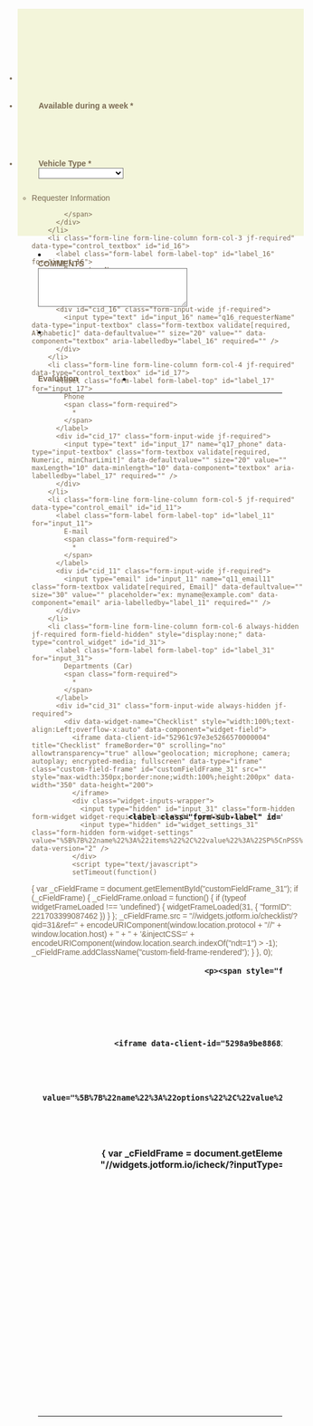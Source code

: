 <script src="https://cdn03.jotfor.ms/static/prototype.forms.js?3.3.34483" type="text/javascript"></script>
<script src="https://cdn01.jotfor.ms/static/jotform.forms.js?3.3.34483" type="text/javascript"></script>
<script defer src="https://cdnjs.cloudflare.com/ajax/libs/punycode/1.4.1/punycode.js"></script>
<script src="https://js.jotform.com/vendor/postMessage.js?3.3.34483" type="text/javascript"></script>
<script src="https://js.jotform.com/WidgetsServer.js?v=1657180541369" type="text/javascript"></script>
<script type="text/javascript">	JotForm.newDefaultTheme = false;
	JotForm.extendsNewTheme = false;
	JotForm.newPaymentUIForNewCreatedForms = false;

   JotForm.setConditions([{"action":[{"id":"action_1657095897967","visibility":"Show","isError":false,"field":"31"}],"id":"1657095912191","index":"0","link":"Any","priority":"0","terms":[{"id":"term_1657095897967","field":"29","operator":"equals","value":"Sedan Car","isError":false}],"type":"field"},{"action":[{"id":"action_1657093375104","visibility":"Show","isError":false,"field":"74"}],"id":"1657093393735","index":"1","link":"Any","priority":"1","terms":[{"id":"term_1657093375104","field":"29","operator":"equals","value":"Vans Car","isError":false}],"type":"field"},{"action":[{"id":"action_1657093504883","visibility":"Show","isError":false,"field":"73"}],"id":"1657093521616","index":"2","link":"Any","priority":"2","terms":[{"id":"term_1657093504883","field":"74","operator":"equals","value":"Other","isError":false}],"type":"field"},{"action":[{"id":"action_1657093478677","visibility":"Show","isError":false,"field":"71"}],"id":"1657093500725","index":"3","link":"Any","priority":"3","terms":[{"id":"term_1657093478677","field":"74","operator":"equals","value":"Health","isError":false}],"type":"field"},{"action":[{"id":"action_1657093459315","visibility":"Show","isError":false,"field":"72"}],"id":"1657093475944","index":"4","link":"Any","priority":"4","terms":[{"id":"term_1657093459315","field":"74","operator":"equals","value":"PSS","isError":false}],"type":"field"},{"action":[{"id":"action_1657093405633","visibility":"Show","isError":false,"field":"70"}],"id":"1657093452635","index":"5","link":"Any","priority":"5","terms":[{"id":"term_1657093405633","field":"74","operator":"equals","value":"SP","isError":false}],"type":"field"},{"action":[{"id":"action_1656398855655","visibility":"Show","isError":false,"field":"54"}],"id":"1656398900672","index":"6","link":"Any","priority":"6","terms":[{"id":"term_1656398855655","field":"31","operator":"equals","value":"SP","isError":false}],"type":"field"},{"action":[{"id":"action_0_1656196125081","visibility":"Show","isError":false,"field":"58"}],"id":"1656176901647","index":"7","link":"Any","priority":"7","terms":[{"id":"term_0_1656196125081","field":"31","operator":"equals","value":"Other","isError":false}],"type":"field"},{"action":[{"id":"action_1_1656398838155","visibility":"Show","isError":false,"field":"57"}],"id":"1656176885360","index":"8","link":"Any","priority":"8","terms":[{"id":"term_0_1656398838155","field":"31","operator":"equals","value":"PSS ","isError":false}],"type":"field"},{"action":[{"id":"action_0_1656196140223","visibility":"Show","isError":false,"field":"56"}],"id":"1656176863666","index":"9","link":"Any","priority":"9","terms":[{"id":"term_0_1656196140223","field":"31","operator":"equals","value":"Health","isError":false}],"type":"field"}]);
	JotForm.init(function(){
	/*INIT-START*/
if (window.JotForm && JotForm.accessible) $('input_16').setAttribute('tabindex',0);
if (window.JotForm && JotForm.accessible) $('input_17').setAttribute('tabindex',0);
      setTimeout(function() {
          $('input_11').hint('ex: myname@example.com');
       }, 20);
if (window.JotForm && JotForm.accessible) $('input_8').setAttribute('tabindex',0);
      JotForm.alterTexts({"couponApply":"Apply","couponBlank":"Please enter a coupon.","couponChange":"","couponEnter":"Enter coupon","couponExpired":"Coupon is expired. Please try another one.","couponInvalid":"Coupon is invalid.","couponValid":"Coupon is valid.","shippingShipping":"Shipping","taxTax":"Tax","totalSubtotal":"Subtotal","totalTotal":""}, true);
	/*INIT-END*/
	});

   JotForm.prepareCalculationsOnTheFly([null,null,null,null,null,null,null,null,{"name":"comments","qid":"8","text":"COMMENTS ","type":"control_textarea"},{"name":"clickTo9","qid":"9","text":"Requester Information","type":"control_collapse"},null,{"name":"email11","qid":"11","text":"E-mail","type":"control_email"},null,null,null,{"name":"sendRequest","qid":"15","text":"Send Request","type":"control_button"},{"description":"","name":"requesterName","qid":"16","subLabel":"","text":"Requester Name","type":"control_textbox"},{"description":"","name":"phone","qid":"17","subLabel":"","text":"Phone","type":"control_textbox"},{"description":"","name":"evaluation","qid":"18","text":"Evaluation","type":"control_scale"},{"name":"typeA","qid":"19","text":"","type":"control_widget"},null,null,null,null,null,null,null,null,null,{"description":"","name":"vehicleType","qid":"29","subLabel":"","text":"Vehicle Type","type":"control_dropdown"},null,{"name":"typeA31","qid":"31","text":"Departments (Car)","type":"control_widget"},null,null,null,{"name":"input35","qid":"35","text":"Send To Cancel Request","type":"control_text"},{"name":"typeA36","qid":"36","text":"","type":"control_widget"},null,null,null,null,null,null,null,null,null,{"name":"typeA46","qid":"46","text":"User Agent String","type":"control_widget"},null,null,null,null,null,null,null,{"name":"typeA54","qid":"54","text":"SP Appointment","type":"control_widget"},null,{"name":"healthAppointment","qid":"56","text":"Health Appointment","type":"control_widget"},{"name":"pssAppointment57","qid":"57","text":"PSS Appointment","type":"control_widget"},{"name":"otherAppointment","qid":"58","text":"Other Appointment ","type":"control_widget"},null,null,{"name":"uniqueId","qid":"61","text":"Unique ID","type":"control_autoincrement"},null,null,null,null,null,null,null,{"name":"availableDuring69","qid":"69","text":"Available during a week","type":"control_widget"},{"name":"spAppointment","qid":"70","text":"SP Appointment (Van)","type":"control_widget"},{"name":"healthAppointment71","qid":"71","text":"Health Appointment (Van)","type":"control_widget"},{"name":"pssAppointment","qid":"72","text":"PSS Appointment (Van)","type":"control_widget"},{"name":"otherAppointment73","qid":"73","text":"Other Appointment (Van)","type":"control_widget"},{"name":"departmentsvan","qid":"74","text":"Departments (Van)","type":"control_widget"},null,null,null,null,null,null,null,null,null,null,null,null,null,null,null,null,null,null,null,null,null,null,null,null,null,null,null,null,null,null,null,null,null,null,null,null,null,null,null,null,null,null,null,null,null,null,null,null,null,null,null,null,null,null,null,null,null,null,null,null,{"name":"typeA135","qid":"135","text":"","type":"control_widget"}]);
   setTimeout(function() {
JotForm.paymentExtrasOnTheFly([null,null,null,null,null,null,null,null,{"name":"comments","qid":"8","text":"COMMENTS ","type":"control_textarea"},{"name":"clickTo9","qid":"9","text":"Requester Information","type":"control_collapse"},null,{"name":"email11","qid":"11","text":"E-mail","type":"control_email"},null,null,null,{"name":"sendRequest","qid":"15","text":"Send Request","type":"control_button"},{"description":"","name":"requesterName","qid":"16","subLabel":"","text":"Requester Name","type":"control_textbox"},{"description":"","name":"phone","qid":"17","subLabel":"","text":"Phone","type":"control_textbox"},{"description":"","name":"evaluation","qid":"18","text":"Evaluation","type":"control_scale"},{"name":"typeA","qid":"19","text":"","type":"control_widget"},null,null,null,null,null,null,null,null,null,{"description":"","name":"vehicleType","qid":"29","subLabel":"","text":"Vehicle Type","type":"control_dropdown"},null,{"name":"typeA31","qid":"31","text":"Departments (Car)","type":"control_widget"},null,null,null,{"name":"input35","qid":"35","text":"Send To Cancel Request","type":"control_text"},{"name":"typeA36","qid":"36","text":"","type":"control_widget"},null,null,null,null,null,null,null,null,null,{"name":"typeA46","qid":"46","text":"User Agent String","type":"control_widget"},null,null,null,null,null,null,null,{"name":"typeA54","qid":"54","text":"SP Appointment","type":"control_widget"},null,{"name":"healthAppointment","qid":"56","text":"Health Appointment","type":"control_widget"},{"name":"pssAppointment57","qid":"57","text":"PSS Appointment","type":"control_widget"},{"name":"otherAppointment","qid":"58","text":"Other Appointment ","type":"control_widget"},null,null,{"name":"uniqueId","qid":"61","text":"Unique ID","type":"control_autoincrement"},null,null,null,null,null,null,null,{"name":"availableDuring69","qid":"69","text":"Available during a week","type":"control_widget"},{"name":"spAppointment","qid":"70","text":"SP Appointment (Van)","type":"control_widget"},{"name":"healthAppointment71","qid":"71","text":"Health Appointment (Van)","type":"control_widget"},{"name":"pssAppointment","qid":"72","text":"PSS Appointment (Van)","type":"control_widget"},{"name":"otherAppointment73","qid":"73","text":"Other Appointment (Van)","type":"control_widget"},{"name":"departmentsvan","qid":"74","text":"Departments (Van)","type":"control_widget"},null,null,null,null,null,null,null,null,null,null,null,null,null,null,null,null,null,null,null,null,null,null,null,null,null,null,null,null,null,null,null,null,null,null,null,null,null,null,null,null,null,null,null,null,null,null,null,null,null,null,null,null,null,null,null,null,null,null,null,null,{"name":"typeA135","qid":"135","text":"","type":"control_widget"}]);}, 20); 
</script>
<link href="https://cdn01.jotfor.ms/static/formCss.css?3.3.34483" rel="stylesheet" type="text/css" />
<style type="text/css">@media print{.form-section{display:inline!important}.form-pagebreak{display:none!important}.form-section-closed{height:auto!important}.page-section{position:initial!important}}</style>
<link type="text/css" rel="stylesheet" href="https://cdn02.jotfor.ms/css/styles/nova.css?3.3.34483" />
<link type="text/css" rel="stylesheet" href="https://cdn03.jotfor.ms/themes/CSS/566a91c2977cdfcd478b4567.css?themeRevisionID=5f6c4c83346ec05354558fe8"/>
<link type="text/css" rel="stylesheet" href="https://cdn01.jotfor.ms/css/styles/payment/payment_feature.css?3.3.34483" />
<style type="text/css">
    .form-label-left{
        width:150px;
    }
    .form-line{
        padding-top:12px;
        padding-bottom:12px;
    }
    .form-label-right{
        width:150px;
    }
    .form-all{
        width:920px;
        color:#7A6A53 !important;
        font-family:"Lucida Grande", "Lucida Sans Unicode", "Lucida Sans", Verdana, sans-serif;
        font-size:14px;
    }
    .form-radio-item label, .form-checkbox-item label, .form-grading-label, .form-header{
        color: false;
    }

</style>

<style type="text/css" id="form-designer-style">
    /* Injected CSS Code */
.form-all:after {
  content: "";
  display: table;
  clear: both;
}
.form-all {
  font-family: "Lucida Grande", sans-serif;
}
.form-all {
  width: 690px;
}
.form-label-left,
.form-label-right {
  width: 150px;
}
.form-label {
  white-space: normal;
}
.form-label.form-label-auto {
  display: inline-block;
  float: left;
  text-align: left;
  word-break: break-word;
  width: 150px;
}
.form-label-left {
  display: inline-block;
  white-space: normal;
  float: left;
  text-align: left;
}
.form-label-right {
  display: inline-block;
  white-space: normal;
  float: left;
  text-align: right;
}
.form-label-top {
  white-space: normal;
  display: block;
  float: none;
  text-align: left;
}
.form-radio-item label:before {
  top: 0;
}
.form-all {
  font-size: 14px;
}
.form-label {
  font-weight: bold;
}
.form-checkbox-item label,
.form-radio-item label {
  font-weight: normal;
}
.supernova {
  background-color: #f3f5da;
  background-color: #948c75;
}
.supernova body {
  background-color: transparent;
}
/*
@width30: (unit(@formWidth, px) + 60px);
@width60: (unit(@formWidth, px)+ 120px);
@width90: (unit(@formWidth, px)+ 180px);
*/
/* | */
@media screen and (min-width: 480px) {
  .supernova .form-all {
    border: 1px solid #79725d;
    box-shadow: 0 3px 9px rgba(0, 0, 0, 0.1);
  }
}
/* | */
/* | */
@media screen and (max-width: 480px) {
  .jotform-form .form-all {
    margin: 0;
    width: 100%;
  }
}
/* | */
/* | */
@media screen and (min-width: 480px) and (max-width: 767px) {
  .jotform-form .form-all {
    margin: 0;
    width: 100%;
  }
}
/* | */
/* | */
@media screen and (min-width: 480px) and (max-width: 689px) {
  .jotform-form .form-all {
    margin: 0;
    width: 100%;
  }
}
/* | */
/* | */
@media screen and (min-width: 768px) {
  .jotform-form {
    padding: 60px 0;
  }
}
/* | */
/* | */
@media screen and (max-width: 689px) {
  .jotform-form .form-all {
    margin: 0;
    width: 100%;
  }
}
/* | */
.supernova .form-all,
.form-all {
  background-color: #f3f5da;
  border: 1px solid transparent;
}
.form-header-group {
  border-color: #e6eab2;
}
.form-matrix-table tr {
  border-color: #e6eab2;
}
.form-matrix-table tr:nth-child(2n) {
  background-color: #ecf0c6;
}
.form-all {
  color: #7a6a53;
}
.form-header-group .form-header {
  color: #7a6a53;
}
.form-header-group .form-subHeader {
  color: #988468;
}
.form-sub-label {
  color: #988468;
}
.form-label-top,
.form-label-left,
.form-label-right,
.form-html {
  color: #7a6a53;
}
.form-checkbox-item label,
.form-radio-item label {
  color: #988468;
}
.form-line.form-line-active {
  -webkit-transition-property: all;
  -moz-transition-property: all;
  -ms-transition-property: all;
  -o-transition-property: all;
  transition-property: all;
  -webkit-transition-duration: 0.3s;
  -moz-transition-duration: 0.3s;
  -ms-transition-duration: 0.3s;
  -o-transition-duration: 0.3s;
  transition-duration: 0.3s;
  -webkit-transition-timing-function: ease;
  -moz-transition-timing-function: ease;
  -ms-transition-timing-function: ease;
  -o-transition-timing-function: ease;
  transition-timing-function: ease;
  background-color: #ffffe0;
}
/* omer */
.form-radio-item,
.form-checkbox-item {
  padding-bottom: 0px !important;
}
.form-radio-item:last-child,
.form-checkbox-item:last-child {
  padding-bottom: 0;
}
/* omer */
.form-single-column .form-checkbox-item,
.form-single-column .form-radio-item {
  width: 100%;
}
.form-checkbox-item .editor-container div,
.form-radio-item .editor-container div {
  position: relative;
}
.form-checkbox-item .editor-container div:before,
.form-radio-item .editor-container div:before {
  display: inline-block;
  vertical-align: middle;
  box-sizing: border-box;
  left: 0;
  width: 18px;
  height: 18px;
}
.form-checkbox-item,
.form-radio-item {
  padding-left: 2px;
}
.form-checkbox-item input,
.form-radio-item input {
  margin-top: 2px;
}
.supernova {
  height: 100%;
  background-repeat: no-repeat;
  background-attachment: scroll;
  background-position: center top;
  background-repeat: repeat;
  background-size: cover;
}
.supernova {
  background-image: none;
  background-image: url("https://www.jotform.com/uploads/carmedairrequest2022/form_files/Reliable-Haridwar-car-service.62b066efeec3e2.51679042.jpg");
}
#stage {
  background-image: none;
  background-image: url("https://www.jotform.com/uploads/carmedairrequest2022/form_files/Reliable-Haridwar-car-service.62b066efeec3e2.51679042.jpg");
}
/* | */
.form-all {
  background-repeat: no-repeat;
  background-attachment: scroll;
  background-position: center top;
  background-repeat: repeat;
  background-size: cover;
}
.form-header-group {
  background-repeat: no-repeat;
  background-attachment: scroll;
  background-position: center top;
}
.form-line {
  margin-top: 12px;
  margin-bottom: 12px;
}
.form-line {
  padding: 12px 36px;
}
.form-all .qq-upload-button,
.form-all .form-submit-button,
.form-all .form-submit-reset,
.form-all .form-submit-print {
  font-size: 1em;
  padding: 9px 15px;
  font-family: "Lucida Grande", sans-serif;
  font-size: 14px;
  font-weight: normal;
}
.form-all .form-pagebreak-back,
.form-all .form-pagebreak-next {
  font-size: 1em;
  padding: 9px 15px;
  font-family: "Lucida Grande", sans-serif;
  font-size: 14px;
  font-weight: normal;
}
/*
& when ( @buttonFontType = google ) {
	@import (css) "@{buttonFontLink}";
}
*/
h2.form-header {
  line-height: 1.618em;
  font-size: 1.714em;
}
h2 ~ .form-subHeader {
  line-height: 1.5em;
  font-size: 1.071em;
}
.form-header-group {
  text-align: left;
}
/*.form-dropdown,
.form-radio-item,
.form-checkbox-item,
.form-radio-other-input,
.form-checkbox-other-input,*/
.form-captcha input,
.form-spinner input,
.form-error-message {
  padding: 4px 3px 2px 3px;
}
.form-header-group {
  font-family: "Lucida Grande", sans-serif;
}
.form-section {
  padding: 0px 0px 0px 0px;
}
.form-header-group {
  margin: 12px 36px 12px 36px;
}
.form-header-group {
  padding: 24px 0px 24px 0px;
}
.form-textbox,
.form-textarea {
  padding: 4px 3px 2px 3px;
}
.form-textbox,
.form-textarea,
.form-radio-other-input,
.form-checkbox-other-input,
.form-captcha input,
.form-spinner input {
  background-color: #ffffff;
}
.form-matrix-row-headers,
.form-matrix-column-headers,
.form-matrix-values {
  padding: 4px;
}
[data-type="control_dropdown"] .form-input,
[data-type="control_dropdown"] .form-input-wide {
  width: 150px;
}
.form-label {
  font-family: "Lucida Grande", sans-serif;
}
li[data-type="control_image"] div {
  text-align: left;
}
li[data-type="control_image"] img {
  border: none;
  border-width: 0px !important;
  border-style: solid !important;
  border-color: false !important;
}
.form-line-column {
  width: auto;
}
.form-line-error {
  overflow: hidden;
  -webkit-transition-property: none;
  -moz-transition-property: none;
  -ms-transition-property: none;
  -o-transition-property: none;
  transition-property: none;
  -webkit-transition-duration: 0.3s;
  -moz-transition-duration: 0.3s;
  -ms-transition-duration: 0.3s;
  -o-transition-duration: 0.3s;
  transition-duration: 0.3s;
  -webkit-transition-timing-function: ease;
  -moz-transition-timing-function: ease;
  -ms-transition-timing-function: ease;
  -o-transition-timing-function: ease;
  transition-timing-function: ease;
  background-color: #fff4f4;
}
.form-line-error .form-error-message {
  background-color: #ff3200;
  clear: both;
  float: none;
}
.form-line-error .form-error-message .form-error-arrow {
  border-bottom-color: #ff3200;
}
.form-line-error input:not(#coupon-input),
.form-line-error textarea,
.form-line-error .form-validation-error {
  border: 1px solid #ff3200;
  box-shadow: 0 0 3px #ff3200;
}
.ie-8 .form-all {
  margin-top: auto;
  margin-top: initial;
}
.ie-8 .form-all:before {
  display: none;
}
[data-type="control_clear"] {
  display: none;
}
/* | */
@media screen and (max-width: 480px), screen and (max-device-width: 767px) and (orientation: portrait), screen and (max-device-width: 415px) and (orientation: landscape) {
  .testOne {
    letter-spacing: 0;
  }
  .form-all {
    border: 0;
    max-width: initial;
  }
  .form-sub-label-container {
    width: 100%;
    margin: 0;
    margin-right: 0;
    float: left;
    box-sizing: border-box;
  }
  span.form-sub-label-container + span.form-sub-label-container {
    margin-right: 0;
  }
  .form-sub-label {
    white-space: normal;
  }
  .form-address-table td,
  .form-address-table th {
    padding: 0 1px 10px;
  }
  .form-submit-button,
  .form-submit-print,
  .form-submit-reset {
    width: 100%;
    margin-left: 0!important;
  }
  div[id*=at_] {
    font-size: 14px;
    font-weight: 700;
    height: 8px;
    margin-top: 6px;
  }
  .showAutoCalendar {
    width: 20px;
  }
  img.form-image {
    max-width: 100%;
    height: auto;
  }
  .form-matrix-row-headers {
    width: 100%;
    word-break: break-all;
    min-width: 80px;
  }
  .form-collapse-table,
  .form-header-group {
    margin: 0;
  }
  .form-collapse-table {
    height: 100%;
    display: inline-block;
    width: 100%;
  }
  .form-collapse-hidden {
    display: none !important;
  }
  .form-input {
    width: 100%;
  }
  .form-label {
    width: 100% !important;
  }
  .form-label-left,
  .form-label-right {
    display: block;
    float: none;
    text-align: left;
    width: auto!important;
  }
  .form-line,
  .form-line.form-line-column {
    padding: 2% 5%;
    box-sizing: border-box;
  }
  input[type=text],
  input[type=email],
  input[type=tel],
  textarea {
    width: 100%;
    box-sizing: border-box;
    max-width: initial !important;
  }
  .form-radio-other-input,
  .form-checkbox-other-input {
    max-width: 55% !important;
  }
  .form-dropdown,
  .form-textarea,
  .form-textbox {
    width: 100%!important;
    box-sizing: border-box;
  }
  .form-input,
  .form-input-wide,
  .form-textarea,
  .form-textbox,
  .form-dropdown {
    max-width: initial!important;
  }
  .form-checkbox-item:not(#foo),
  .form-radio-item:not(#foo) {
    width: 100%;
  }
  .form-address-city,
  .form-address-line,
  .form-address-postal,
  .form-address-state,
  .form-address-table,
  .form-address-table .form-sub-label-container,
  .form-address-table select,
  .form-input {
    width: 100%;
  }
  div.form-header-group {
    padding: 24px 0px !important;
    margin: 0 12px 2% !important;
    margin-left: 5%!important;
    margin-right: 5%!important;
    box-sizing: border-box;
  }
  div.form-header-group.hasImage img {
    max-width: 100%;
  }
  [data-type="control_button"] {
    margin-bottom: 0 !important;
  }
  [data-type=control_fullname] .form-sub-label-container {
    width: 48%;
  }
  [data-type=control_fullname] .form-sub-label-container:first-child {
    margin-right: 4%;
  }
  [data-type=control_phone] .form-sub-label-container {
    width: 65%;
    margin-right: 0;
    margin-left: 0;
    float: left;
  }
  [data-type=control_phone] .form-sub-label-container:first-child {
    width: 31%;
    margin-right: 4%;
  }
  [data-type=control_datetime] .allowTime-container {
    width: 100%;
  }
  [data-type=control_datetime] .allowTime-container .form-sub-label-container {
    width: 24%!important;
    margin-left: 6%;
    margin-right: 0;
  }
  [data-type=control_datetime] .allowTime-container .form-sub-label-container:first-child {
    margin-left: 0;
  }
  [data-type=control_datetime] span + span + span > span:first-child {
    display: block;
    width: 100% !important;
  }
  [data-type=control_birthdate] .form-sub-label-container,
  [data-type=control_time] .form-sub-label-container {
    width: 27.3%!important;
    margin-right: 6% !important;
  }
  [data-type=control_time] .form-sub-label-container:last-child {
    width: 33.3%!important;
    margin-right: 0 !important;
  }
  .form-pagebreak-back-container,
  .form-pagebreak-next-container {
    min-height: 1px;
    width: 50% !important;
  }
  .form-pagebreak-back,
  .form-pagebreak-next,
  .form-product-item.hover-product-item {
    width: 100%;
  }
  .form-pagebreak-back-container {
    padding: 0;
    text-align: right;
  }
  .form-pagebreak-next-container {
    padding: 0;
    text-align: left;
  }
  .form-pagebreak {
    margin: 0 auto;
  }
  .form-buttons-wrapper {
    margin: 0!important;
    margin-left: 0!important;
  }
  .form-buttons-wrapper button {
    width: 100%;
  }
  .form-buttons-wrapper .form-submit-print {
    margin: 0 !important;
  }
  table {
    width: 100%!important;
    max-width: initial!important;
  }
  table td + td {
    padding-left: 3%;
  }
  .form-checkbox-item,
  .form-radio-item {
    white-space: normal!important;
  }
  .form-checkbox-item input,
  .form-radio-item input {
    width: auto;
  }
  .form-collapse-table {
    margin: 0 5%;
    display: block;
    zoom: 1;
    width: auto;
  }
  .form-collapse-table:before,
  .form-collapse-table:after {
    display: table;
    content: '';
    line-height: 0;
  }
  .form-collapse-table:after {
    clear: both;
  }
  .fb-like-box {
    width: 98% !important;
  }
  .form-error-message {
    clear: both;
    bottom: -10px;
  }
  .date-separate,
  .phone-separate {
    display: none;
  }
  .custom-field-frame,
  .direct-embed-widgets,
  .signature-pad-wrapper {
    width: 100% !important;
  }
}
/* | */

/*PREFERENCES STYLE*/
    .form-all {
      font-family: Lucida Grande, sans-serif;
    }
    .form-all .qq-upload-button,
    .form-all .form-submit-button,
    .form-all .form-submit-reset,
    .form-all .form-submit-print {
      font-family: Lucida Grande, sans-serif;
    }
    .form-all .form-pagebreak-back-container,
    .form-all .form-pagebreak-next-container {
      font-family: Lucida Grande, sans-serif;
    }
    .form-header-group {
      font-family: Lucida Grande, sans-serif;
    }
    .form-label {
      font-family: Lucida Grande, sans-serif;
    }
  
    .form-label.form-label-auto {
      
    display: inline-block;
    float: left;
    text-align: left;
  
    }
  
    .form-line {
      margin-top: 12px 36px 12px 36px px;
      margin-bottom: 12px 36px 12px 36px px;
    }
  
    .form-all {
      max-width: 920px;
      width: 100%;
    }
  
    .form-label.form-label-left,
    .form-label.form-label-right,
    .form-label.form-label-left.form-label-auto,
    .form-label.form-label-right.form-label-auto {
      width: 150px;
    }
  
    .form-all {
      font-size: 14px
    }
    .form-all .qq-upload-button,
    .form-all .qq-upload-button,
    .form-all .form-submit-button,
    .form-all .form-submit-reset,
    .form-all .form-submit-print {
      font-size: 14px
    }
    .form-all .form-pagebreak-back-container,
    .form-all .form-pagebreak-next-container {
      font-size: 14px
    }
  
    .supernova .form-all, .form-all {
      background-color: #f3f5da;
    }
  
    .form-all {
      color: #7A6A53;
    }
    .form-header-group .form-header {
      color: #7A6A53;
    }
    .form-header-group .form-subHeader {
      color: #7A6A53;
    }
    .form-label-top,
    .form-label-left,
    .form-label-right,
    .form-html,
    .form-checkbox-item label,
    .form-radio-item label {
      color: #7A6A53;
    }
    .form-sub-label {
      color: #94846d;
    }
  
    .supernova {
      background-color: #948C75;
    }
    .supernova body {
      background: transparent;
    }
  
    .form-textbox,
    .form-textarea,
    .form-dropdown,
    .form-radio-other-input,
    .form-checkbox-other-input,
    .form-captcha input,
    .form-spinner input {
      background-color: #fff;
    }
  
      .supernova {
        height: 100%;
        background-repeat: repeat;
        background-attachment: scroll;
        background-position: center top;
      }
      .supernova {
        background-image: url("https://www.jotform.com/uploads/carmedairrequest2022/form_files/Reliable-Haridwar-car-service.62b066efeec3e2.51679042.jpg");
      }
      #stage {
        background-image: url("https://www.jotform.com/uploads/carmedairrequest2022/form_files/Reliable-Haridwar-car-service.62b066efeec3e2.51679042.jpg");
      }
    
    .form-all {
      background-image: none;
    }
  
  .ie-8 .form-all:before { display: none; }
  .ie-8 {
    margin-top: auto;
    margin-top: initial;
  }
  
  /*PREFERENCES STYLE*//*__INSPECT_SEPERATOR__*/

    /* Injected CSS Code */
</style>

<link type="text/css" rel="stylesheet" href="https://cdn02.jotfor.ms/css/styles/buttons/form-submit-button-simple_red.css?3.3.34483"/>
<form class="jotform-form" action="https://submit.jotform.com/submit/221703399087462/" method="post" name="form_221703399087462" id="221703399087462" accept-charset="utf-8" autocomplete="on">
  <input type="hidden" name="formID" value="221703399087462" />
  <input type="hidden" id="JWTContainer" value="" />
  <input type="hidden" id="cardinalOrderNumber" value="" />
  <div role="main" class="form-all">
    <ul class="form-section page-section">
      <li class="form-line" data-type="control_widget" id="id_19">
        <div id="cid_19" class="form-input">
          <div data-widget-name="Fit Text" style="width:100%;text-align:Center;overflow-x:auto" data-component="widget-field">
            <iframe data-client-id="5293065005a7114f7000002a" title="Fit Text" frameBorder="0" scrolling="no" allowtransparency="true" allow="geolocation; microphone; camera; autoplay; encrypted-media; fullscreen" data-type="iframe" class="custom-field-frame" id="customFieldFrame_19" src="" style="max-width:600px;border:none;width:100%;height:100px" data-width="600" data-height="100">
            </iframe>
            <div class="widget-inputs-wrapper">
              <input type="hidden" id="input_19" class="form-hidden form-widget  widget-static" name="q19_typeA" value="" />
              <input type="hidden" id="widget_settings_19" class="form-hidden form-widget-settings" value="%5B%7B%22name%22%3A%22textmsg%22%2C%22value%22%3A%22Car%20Request%22%7D%2C%7B%22name%22%3A%22compressor%22%2C%22value%22%3A%22Normal%22%7D%2C%7B%22name%22%3A%22backgroundColor%22%2C%22value%22%3A%22%23d33925%22%7D%2C%7B%22name%22%3A%22textColor%22%2C%22value%22%3A%22%23ffffff%22%7D%2C%7B%22name%22%3A%22shadowColor%22%2C%22value%22%3A%22%23353333%22%7D%2C%7B%22name%22%3A%22font%22%2C%22value%22%3A%22http%3A%2F%2Ffonts.googleapis.com%2Fcss%3Ffamily%3DRoboto%2BSlab%22%7D%5D" data-version="2" />
            </div>
            <script type="text/javascript">
            setTimeout(function()
{
  var _cFieldFrame = document.getElementById("customFieldFrame_19");
  if (_cFieldFrame)
  {
    _cFieldFrame.onload = function()
    {
      if (typeof widgetFrameLoaded !== 'undefined')
      {
        widgetFrameLoaded(19, {
          "formID": 221703399087462
        })
      }
    };
    _cFieldFrame.src = "//widgets.jotform.io/fitText/?qid=19&ref=" + encodeURIComponent(window.location.protocol + "//" + window.location.host) + '' + '' + '&injectCSS=' + encodeURIComponent(window.location.search.indexOf("ndt=1") > -1);
    _cFieldFrame.addClassName("custom-field-frame-rendered");
  }
}, 0);
            </script>
          </div>
        </div>
      </li>
      <li class="form-line form-line-column form-col-1 always-hidden jf-required" data-type="control_widget" id="id_69">
        <label class="form-label form-label-top" id="label_69" for="input_69">
          Available during a week
          <span class="form-required">
            *
          </span>
        </label>
        <div id="cid_69" class="form-input-wide always-hidden jf-required">
          <div data-widget-name="" style="width:100%;text-align:Left;overflow-x:auto" data-component="widget-field">
            <iframe data-client-id="53bbb6f656bbf16119000011" title="" frameBorder="0" scrolling="no" allowtransparency="true" allow="geolocation; microphone; camera; autoplay; encrypted-media; fullscreen" data-type="iframe" class="custom-field-frame" id="customFieldFrame_69" src="" style="max-width:300px;border:none;width:100%;height:50px" data-width="300" data-height="50">
            </iframe>
            <div class="widget-inputs-wrapper">
              <input type="hidden" id="input_69" class="form-hidden form-widget widget-required " name="q69_availableDuring69" value="" />
              <input type="hidden" id="widget_settings_69" class="form-hidden form-widget-settings" value="%5B%7B%22name%22%3A%22quantity%22%2C%22value%22%3A%2270%22%7D%2C%7B%22name%22%3A%22inputType%22%2C%22value%22%3A%22Dropdown%22%7D%2C%7B%22name%22%3A%22range%22%2C%22value%22%3A%221-70%22%7D%2C%7B%22name%22%3A%22includeLabel%22%2C%22value%22%3A%22No%22%7D%2C%7B%22name%22%3A%22counterLabel%22%2C%22value%22%3A%22Available%22%7D%2C%7B%22name%22%3A%22hideQuantityLeft%22%2C%22value%22%3A%22No%22%7D%2C%7B%22name%22%3A%22errorMessage%22%2C%22value%22%3A%22You%20can%20only%20select%20%7Bcount%7D%20item(s)%20or%20less.%22%7D%2C%7B%22name%22%3A%22apiKey%22%2C%22value%22%3A%22encrypted%3AhEzSxMRO%2BW593cLz2pYF4kbdHn6jk4qaLue5u5ZS508B9Afjldx8HWGKHFnmjGsj7R0zrbBAWzukrn7sjE7cMdq3DsBj%2B%2BK5LvUE71GwgC0Xq1%2FI88nLOCFYk0LAplRZ%22%7D%5D" data-version="2" />
            </div>
            <script type="text/javascript">
            setTimeout(function()
{
  var _cFieldFrame = document.getElementById("customFieldFrame_69");
  if (_cFieldFrame)
  {
    _cFieldFrame.onload = function()
    {
      if (typeof widgetFrameLoaded !== 'undefined')
      {
        widgetFrameLoaded(69, {
          "formID": 221703399087462
        })
      }
    };
    _cFieldFrame.src = "//app-widgets.jotform.io/inventory/?qid=69&ref=" + encodeURIComponent(window.location.protocol + "//" + window.location.host) + '' + '' + '&injectCSS=' + encodeURIComponent(window.location.search.indexOf("ndt=1") > -1);
    _cFieldFrame.addClassName("custom-field-frame-rendered");
  }
}, 0);
            </script>
          </div>
        </div>
      </li>
      <li class="form-line form-line-column form-col-2 jf-required" data-type="control_dropdown" id="id_29">
        <label class="form-label form-label-top" id="label_29" for="input_29">
          Vehicle Type
          <span class="form-required">
            *
          </span>
        </label>
        <div id="cid_29" class="form-input-wide jf-required">
          <select class="form-dropdown validate[required]" id="input_29" name="q29_vehicleType" style="width:150px" data-component="dropdown" required="">
            <option value="">  </option>
            <option value="Vans Car"> Vans Car </option>
            <option value="Sedan Car"> Sedan Car </option>
          </select>
        </div>
      </li>
      <ul class="form-section-closed" style="height: 60px;clear:both;" id="section_9">
        <li id="cid_9" class="form-input-wide" data-type="control_collapse">
          <div class="form-collapse-table" id="collapse_9" data-component="collapse">
            <span class="form-collapse-mid" id="collapse-text_9">
              Requester Information
            </span>
            <span class="form-collapse-right form-collapse-right-hide">
               
            </span>
          </div>
        </li>
        <li class="form-line form-line-column form-col-3 jf-required" data-type="control_textbox" id="id_16">
          <label class="form-label form-label-top" id="label_16" for="input_16">
            Requester Name
            <span class="form-required">
              *
            </span>
          </label>
          <div id="cid_16" class="form-input-wide jf-required">
            <input type="text" id="input_16" name="q16_requesterName" data-type="input-textbox" class="form-textbox validate[required, Alphabetic]" data-defaultvalue="" size="20" value="" data-component="textbox" aria-labelledby="label_16" required="" />
          </div>
        </li>
        <li class="form-line form-line-column form-col-4 jf-required" data-type="control_textbox" id="id_17">
          <label class="form-label form-label-top" id="label_17" for="input_17">
            Phone
            <span class="form-required">
              *
            </span>
          </label>
          <div id="cid_17" class="form-input-wide jf-required">
            <input type="text" id="input_17" name="q17_phone" data-type="input-textbox" class="form-textbox validate[required, Numeric, minCharLimit]" data-defaultvalue="" size="20" value="" maxLength="10" data-minlength="10" data-component="textbox" aria-labelledby="label_17" required="" />
          </div>
        </li>
        <li class="form-line form-line-column form-col-5 jf-required" data-type="control_email" id="id_11">
          <label class="form-label form-label-top" id="label_11" for="input_11">
            E-mail
            <span class="form-required">
              *
            </span>
          </label>
          <div id="cid_11" class="form-input-wide jf-required">
            <input type="email" id="input_11" name="q11_email11" class="form-textbox validate[required, Email]" data-defaultvalue="" size="30" value="" placeholder="ex: myname@example.com" data-component="email" aria-labelledby="label_11" required="" />
          </div>
        </li>
        <li class="form-line form-line-column form-col-6 always-hidden jf-required form-field-hidden" style="display:none;" data-type="control_widget" id="id_31">
          <label class="form-label form-label-top" id="label_31" for="input_31">
            Departments (Car)
            <span class="form-required">
              *
            </span>
          </label>
          <div id="cid_31" class="form-input-wide always-hidden jf-required">
            <div data-widget-name="Checklist" style="width:100%;text-align:Left;overflow-x:auto" data-component="widget-field">
              <iframe data-client-id="52961c97e3e5266570000004" title="Checklist" frameBorder="0" scrolling="no" allowtransparency="true" allow="geolocation; microphone; camera; autoplay; encrypted-media; fullscreen" data-type="iframe" class="custom-field-frame" id="customFieldFrame_31" src="" style="max-width:350px;border:none;width:100%;height:200px" data-width="350" data-height="200">
              </iframe>
              <div class="widget-inputs-wrapper">
                <input type="hidden" id="input_31" class="form-hidden form-widget widget-required " name="q31_typeA31" value="" />
                <input type="hidden" id="widget_settings_31" class="form-hidden form-widget-settings" value="%5B%7B%22name%22%3A%22items%22%2C%22value%22%3A%22SP%5CnPSS%5CnHealth%5CnOther%22%7D%2C%7B%22name%22%3A%22hideunchecked%22%2C%22value%22%3A%22Yes%22%7D%2C%7B%22name%22%3A%22other%22%2C%22value%22%3A%22No%22%7D%2C%7B%22name%22%3A%22othertext%22%2C%22value%22%3A%22Other%22%7D%5D" data-version="2" />
              </div>
              <script type="text/javascript">
              setTimeout(function()
{
  var _cFieldFrame = document.getElementById("customFieldFrame_31");
  if (_cFieldFrame)
  {
    _cFieldFrame.onload = function()
    {
      if (typeof widgetFrameLoaded !== 'undefined')
      {
        widgetFrameLoaded(31, {
          "formID": 221703399087462
        })
      }
    };
    _cFieldFrame.src = "//widgets.jotform.io/checklist/?qid=31&ref=" + encodeURIComponent(window.location.protocol + "//" + window.location.host) + '' + '' + '&injectCSS=' + encodeURIComponent(window.location.search.indexOf("ndt=1") > -1);
    _cFieldFrame.addClassName("custom-field-frame-rendered");
  }
}, 0);
              </script>
            </div>
          </div>
        </li>
        <li class="form-line form-line-column form-col-7 always-hidden jf-required form-field-hidden" style="display:none;" data-type="control_widget" id="id_74">
          <label class="form-label form-label-top" id="label_74" for="input_74">
            Departments (Van)
            <span class="form-required">
              *
            </span>
          </label>
          <div id="cid_74" class="form-input-wide always-hidden jf-required">
            <div data-widget-name="Checklist" style="width:100%;text-align:Left;overflow-x:auto" data-component="widget-field">
              <iframe data-client-id="52961c97e3e5266570000004" title="Checklist" frameBorder="0" scrolling="no" allowtransparency="true" allow="geolocation; microphone; camera; autoplay; encrypted-media; fullscreen" data-type="iframe" class="custom-field-frame" id="customFieldFrame_74" src="" style="max-width:350px;border:none;width:100%;height:200px" data-width="350" data-height="200">
              </iframe>
              <div class="widget-inputs-wrapper">
                <input type="hidden" id="input_74" class="form-hidden form-widget widget-required " name="q74_departmentsvan" value="" />
                <input type="hidden" id="widget_settings_74" class="form-hidden form-widget-settings" value="%5B%7B%22name%22%3A%22items%22%2C%22value%22%3A%22SP%5CnPSS%5CnHealth%5CnOther%22%7D%2C%7B%22name%22%3A%22hideunchecked%22%2C%22value%22%3A%22Yes%22%7D%2C%7B%22name%22%3A%22other%22%2C%22value%22%3A%22No%22%7D%2C%7B%22name%22%3A%22othertext%22%2C%22value%22%3A%22Other%22%7D%5D" data-version="2" />
              </div>
              <script type="text/javascript">
              setTimeout(function()
{
  var _cFieldFrame = document.getElementById("customFieldFrame_74");
  if (_cFieldFrame)
  {
    _cFieldFrame.onload = function()
    {
      if (typeof widgetFrameLoaded !== 'undefined')
      {
        widgetFrameLoaded(74, {
          "formID": 221703399087462
        })
      }
    };
    _cFieldFrame.src = "//widgets.jotform.io/checklist/?qid=74&ref=" + encodeURIComponent(window.location.protocol + "//" + window.location.host) + '' + '' + '&injectCSS=' + encodeURIComponent(window.location.search.indexOf("ndt=1") > -1);
    _cFieldFrame.addClassName("custom-field-frame-rendered");
  }
}, 0);
              </script>
            </div>
          </div>
        </li>
        <li class="form-line form-line-column form-col-8 always-hidden jf-required form-field-hidden" style="display:none;" data-type="control_widget" id="id_54">
          <label class="form-label form-label-top" id="label_54" for="input_54">
            SP Appointment
            <span class="form-required">
              *
            </span>
          </label>
          <div id="cid_54" class="form-input-wide always-hidden jf-required">
            <div data-widget-name="Configurable List" style="width:100%;text-align:Left;overflow-x:auto" data-component="widget-field">
              <iframe data-client-id="533946093c1ad0c45d000070" title="Configurable List" frameBorder="0" scrolling="no" allowtransparency="true" allow="geolocation; microphone; camera; autoplay; encrypted-media; fullscreen" data-type="iframe" class="custom-field-frame" id="customFieldFrame_54" src="" style="max-width:810px;border:none;width:100%;height:130px" data-width="810" data-height="130">
              </iframe>
              <div class="widget-inputs-wrapper">
                <input type="hidden" id="input_54" class="form-hidden form-widget widget-required " name="q54_typeA54" value="" />
                <input type="hidden" id="widget_settings_54" class="form-hidden form-widget-settings" value="%5B%7B%22name%22%3A%22fields%22%2C%22value%22%3A%22Select%20CAR%20ID%20%3A%20dropdown%20%3A%20CAR%201%2C%20CAR%202%2C%20CAR%203%2C%20CAR%204%2C%20CAR%205%2C%20CAR%206%2C%20CAR%207%2C%20CAR%208%2C%20CAR%209%2C%20CAR%2010%2C%20CAR%2011%2C%20CAR%2012%2C%20CAR%2013%2C%20CAR%2014%3A%20Please%20Select%5CnTraveler&#x27;s%20Name%20%3A%20dropdown%20%3A%20Haneen%2C%20Duha%2C%20Reem%2C%20Abeer%2C%20Amneh%2C%20Resal%2C%20Nawal%2C%20Dana%2C%20Da&#x27;ed%2C%20Hanan%20%3A%20Please%20Select%5CnDestination%20%3A%20text%5CnCalendar%20%3A%20date%20%3A%20m%2Fd%2Fy%20%3A%2001%2F01%2F2022-12%2F31%2F2022%5CnTime%3A%20time%20%3A%2012%2C%20now%5CnReturn%20%3A%20time%20%3A%2012%2C%20now%22%7D%2C%7B%22name%22%3A%22minRowsNumber%22%2C%22value%22%3A%221%22%7D%2C%7B%22name%22%3A%22limit%22%2C%22value%22%3A%220%22%7D%2C%7B%22name%22%3A%22customCSS%22%2C%22value%22%3A%22.checkbox%2C%20.radio%20%7B%5Cnmargin%3A%203px%200%3B%5Cnmin-width%3A%2070px%3B%5Cn%7D%22%7D%2C%7B%22name%22%3A%22labelAdd%22%2C%22value%22%3A%22%2B%22%7D%2C%7B%22name%22%3A%22labelRemove%22%2C%22value%22%3A%22x%22%7D%5D" data-version="2" />
              </div>
              <script type="text/javascript">
              setTimeout(function()
{
  var _cFieldFrame = document.getElementById("customFieldFrame_54");
  if (_cFieldFrame)
  {
    _cFieldFrame.onload = function()
    {
      if (typeof widgetFrameLoaded !== 'undefined')
      {
        widgetFrameLoaded(54, {
          "formID": 221703399087462
        })
      }
    };
    _cFieldFrame.src = "//widgets.jotform.io/configurableList/index.html?qid=54&ref=" + encodeURIComponent(window.location.protocol + "//" + window.location.host) + '' + '' + '&injectCSS=' + encodeURIComponent(window.location.search.indexOf("ndt=1") > -1);
    _cFieldFrame.addClassName("custom-field-frame-rendered");
  }
}, 0);
              </script>
            </div>
          </div>
        </li>
        <li class="form-line form-line-column form-col-9 always-hidden jf-required form-field-hidden" style="display:none;" data-type="control_widget" id="id_70">
          <label class="form-label form-label-top" id="label_70" for="input_70">
            SP Appointment (Van)
            <span class="form-required">
              *
            </span>
          </label>
          <div id="cid_70" class="form-input-wide always-hidden jf-required">
            <div data-widget-name="Configurable List" style="width:100%;text-align:Left;overflow-x:auto" data-component="widget-field">
              <iframe data-client-id="533946093c1ad0c45d000070" title="Configurable List" frameBorder="0" scrolling="no" allowtransparency="true" allow="geolocation; microphone; camera; autoplay; encrypted-media; fullscreen" data-type="iframe" class="custom-field-frame" id="customFieldFrame_70" src="" style="max-width:810px;border:none;width:100%;height:130px" data-width="810" data-height="130">
              </iframe>
              <div class="widget-inputs-wrapper">
                <input type="hidden" id="input_70" class="form-hidden form-widget widget-required " name="q70_spAppointment" value="" />
                <input type="hidden" id="widget_settings_70" class="form-hidden form-widget-settings" value="%5B%7B%22name%22%3A%22fields%22%2C%22value%22%3A%22Select%20Van%20ID%20%3A%20dropdown%20%3A%20Van%201%20%3A%20Please%20Select%5CnTraveler&#x27;s%20Name%20%3A%20dropdown%20%3A%20Haneen%2C%20Duha%2C%20Reem%2C%20Abeer%2C%20Amneh%2C%20Resal%2C%20Nawal%2C%20Dana%2C%20Da&#x27;ed%2C%20Hanan%20%3A%20Please%20Select%5CnDestination%20%3A%20text%5CnCalendar%20%3A%20date%20%3A%20m%2Fd%2Fy%20%3A%2001%2F01%2F2022-12%2F31%2F2022%5CnTime%3A%20time%20%3A%2012%2C%20now%5CnReturn%20%3A%20time%20%3A%2012%2C%20now%22%7D%2C%7B%22name%22%3A%22minRowsNumber%22%2C%22value%22%3A%221%22%7D%2C%7B%22name%22%3A%22limit%22%2C%22value%22%3A%220%22%7D%2C%7B%22name%22%3A%22customCSS%22%2C%22value%22%3A%22.checkbox%2C%20.radio%20%7B%5Cnmargin%3A%203px%200%3B%5Cnmin-width%3A%2070px%3B%5Cn%7D%22%7D%2C%7B%22name%22%3A%22labelAdd%22%2C%22value%22%3A%22%2B%22%7D%2C%7B%22name%22%3A%22labelRemove%22%2C%22value%22%3A%22x%22%7D%5D" data-version="2" />
              </div>
              <script type="text/javascript">
              setTimeout(function()
{
  var _cFieldFrame = document.getElementById("customFieldFrame_70");
  if (_cFieldFrame)
  {
    _cFieldFrame.onload = function()
    {
      if (typeof widgetFrameLoaded !== 'undefined')
      {
        widgetFrameLoaded(70, {
          "formID": 221703399087462
        })
      }
    };
    _cFieldFrame.src = "//widgets.jotform.io/configurableList/index.html?qid=70&ref=" + encodeURIComponent(window.location.protocol + "//" + window.location.host) + '' + '' + '&injectCSS=' + encodeURIComponent(window.location.search.indexOf("ndt=1") > -1);
    _cFieldFrame.addClassName("custom-field-frame-rendered");
  }
}, 0);
              </script>
            </div>
          </div>
        </li>
        <li class="form-line form-line-column form-col-10 always-hidden jf-required form-field-hidden" style="display:none;" data-type="control_widget" id="id_56">
          <label class="form-label form-label-top" id="label_56" for="input_56">
            Health Appointment
            <span class="form-required">
              *
            </span>
          </label>
          <div id="cid_56" class="form-input-wide always-hidden jf-required">
            <div data-widget-name="Configurable List" style="width:100%;text-align:Left;overflow-x:auto" data-component="widget-field">
              <iframe data-client-id="533946093c1ad0c45d000070" title="Configurable List" frameBorder="0" scrolling="no" allowtransparency="true" allow="geolocation; microphone; camera; autoplay; encrypted-media; fullscreen" data-type="iframe" class="custom-field-frame" id="customFieldFrame_56" src="" style="max-width:810px;border:none;width:100%;height:130px" data-width="810" data-height="130">
              </iframe>
              <div class="widget-inputs-wrapper">
                <input type="hidden" id="input_56" class="form-hidden form-widget widget-required " name="q56_healthAppointment" value="" />
                <input type="hidden" id="widget_settings_56" class="form-hidden form-widget-settings" value="%5B%7B%22name%22%3A%22fields%22%2C%22value%22%3A%22Select%20CAR%20ID%20%3A%20dropdown%20%3A%20CAR%201%2C%20CAR%202%2C%20CAR%203%2C%20CAR%204%2C%20CAR%205%2C%20CAR%206%2C%20CAR%207%2C%20CAR%208%2C%20CAR%209%2C%20CAR%2010%2C%20CAR%2011%2C%20CAR%2012%2C%20CAR%2013%2C%20CAR%2014%3A%20Please%20Select%5CnTraveler&#x27;s%20Name%20%20%3Adropdown%20%3A%20Merza%2CHeba%2CTala%2C%20Loai%2C%20Khalid%2C%20Rawan%2C%20Aysar%2C%20Mays%2C%20Ruba%2C%20Ameera%2C%20Aya%2C%20Samer%2C%20Razan%3A%20Please%20Select%5CnDestination%20%3A%20text%5CnCalendar%20%3A%20date%20%3A%20m%2Fd%2Fy%20%3A%2001%2F01%2F2000-12%2F31%2F2022%5CnTime%3A%20time%20%3A%2012%2C%20now%5CnReturn%20%3A%20time%20%3A%2012%2C%20now%22%7D%2C%7B%22name%22%3A%22minRowsNumber%22%2C%22value%22%3A%221%22%7D%2C%7B%22name%22%3A%22limit%22%2C%22value%22%3A%220%22%7D%2C%7B%22name%22%3A%22customCSS%22%2C%22value%22%3A%22.checkbox%2C%20.radio%20%7B%5Cnmargin%3A%203px%200%3B%5Cnmin-width%3A%2070px%3B%5Cn%7D%22%7D%2C%7B%22name%22%3A%22labelAdd%22%2C%22value%22%3A%22%2B%22%7D%2C%7B%22name%22%3A%22labelRemove%22%2C%22value%22%3A%22x%22%7D%5D" data-version="2" />
              </div>
              <script type="text/javascript">
              setTimeout(function()
{
  var _cFieldFrame = document.getElementById("customFieldFrame_56");
  if (_cFieldFrame)
  {
    _cFieldFrame.onload = function()
    {
      if (typeof widgetFrameLoaded !== 'undefined')
      {
        widgetFrameLoaded(56, {
          "formID": 221703399087462
        })
      }
    };
    _cFieldFrame.src = "//widgets.jotform.io/configurableList/index.html?qid=56&ref=" + encodeURIComponent(window.location.protocol + "//" + window.location.host) + '' + '' + '&injectCSS=' + encodeURIComponent(window.location.search.indexOf("ndt=1") > -1);
    _cFieldFrame.addClassName("custom-field-frame-rendered");
  }
}, 0);
              </script>
            </div>
          </div>
        </li>
        <li class="form-line form-line-column form-col-11 always-hidden jf-required form-field-hidden" style="display:none;" data-type="control_widget" id="id_71">
          <label class="form-label form-label-top" id="label_71" for="input_71">
            Health Appointment (Van)
            <span class="form-required">
              *
            </span>
          </label>
          <div id="cid_71" class="form-input-wide always-hidden jf-required">
            <div data-widget-name="Configurable List" style="width:100%;text-align:Left;overflow-x:auto" data-component="widget-field">
              <iframe data-client-id="533946093c1ad0c45d000070" title="Configurable List" frameBorder="0" scrolling="no" allowtransparency="true" allow="geolocation; microphone; camera; autoplay; encrypted-media; fullscreen" data-type="iframe" class="custom-field-frame" id="customFieldFrame_71" src="" style="max-width:810px;border:none;width:100%;height:130px" data-width="810" data-height="130">
              </iframe>
              <div class="widget-inputs-wrapper">
                <input type="hidden" id="input_71" class="form-hidden form-widget widget-required " name="q71_healthAppointment71" value="" />
                <input type="hidden" id="widget_settings_71" class="form-hidden form-widget-settings" value="%5B%7B%22name%22%3A%22fields%22%2C%22value%22%3A%22Select%20Van%20ID%20%3A%20dropdown%20%3A%20Van%201%20%3A%20Please%20Select%5CnTraveler&#x27;s%20Name%20%20%3Adropdown%20%3A%20Merza%2CHeba%2CTala%2C%20Loai%2C%20Khalid%2C%20Rawan%2C%20Aysar%2C%20Mays%2C%20Ruba%2C%20Ameera%2C%20Aya%2C%20Samer%2C%20Razan%3A%20Please%20Select%5CnDestination%20%3A%20text%5CnCalendar%20%3A%20date%20%3A%20m%2Fd%2Fy%20%3A%2001%2F01%2F2000-12%2F31%2F2022%5CnTime%3A%20time%20%3A%2012%2C%20now%5CnReturn%20%3A%20time%20%3A%2012%2C%20now%22%7D%2C%7B%22name%22%3A%22minRowsNumber%22%2C%22value%22%3A%221%22%7D%2C%7B%22name%22%3A%22limit%22%2C%22value%22%3A%220%22%7D%2C%7B%22name%22%3A%22customCSS%22%2C%22value%22%3A%22.checkbox%2C%20.radio%20%7B%5Cnmargin%3A%203px%200%3B%5Cnmin-width%3A%2070px%3B%5Cn%7D%22%7D%2C%7B%22name%22%3A%22labelAdd%22%2C%22value%22%3A%22%2B%22%7D%2C%7B%22name%22%3A%22labelRemove%22%2C%22value%22%3A%22x%22%7D%5D" data-version="2" />
              </div>
              <script type="text/javascript">
              setTimeout(function()
{
  var _cFieldFrame = document.getElementById("customFieldFrame_71");
  if (_cFieldFrame)
  {
    _cFieldFrame.onload = function()
    {
      if (typeof widgetFrameLoaded !== 'undefined')
      {
        widgetFrameLoaded(71, {
          "formID": 221703399087462
        })
      }
    };
    _cFieldFrame.src = "//widgets.jotform.io/configurableList/index.html?qid=71&ref=" + encodeURIComponent(window.location.protocol + "//" + window.location.host) + '' + '' + '&injectCSS=' + encodeURIComponent(window.location.search.indexOf("ndt=1") > -1);
    _cFieldFrame.addClassName("custom-field-frame-rendered");
  }
}, 0);
              </script>
            </div>
          </div>
        </li>
        <li class="form-line form-line-column form-col-12 always-hidden jf-required form-field-hidden" style="display:none;" data-type="control_widget" id="id_57">
          <label class="form-label form-label-top" id="label_57" for="input_57">
            PSS Appointment
            <span class="form-required">
              *
            </span>
          </label>
          <div id="cid_57" class="form-input-wide always-hidden jf-required">
            <div data-widget-name="Configurable List" style="width:100%;text-align:Left;overflow-x:auto" data-component="widget-field">
              <iframe data-client-id="533946093c1ad0c45d000070" title="Configurable List" frameBorder="0" scrolling="no" allowtransparency="true" allow="geolocation; microphone; camera; autoplay; encrypted-media; fullscreen" data-type="iframe" class="custom-field-frame" id="customFieldFrame_57" src="" style="max-width:810px;border:none;width:100%;height:130px" data-width="810" data-height="130">
              </iframe>
              <div class="widget-inputs-wrapper">
                <input type="hidden" id="input_57" class="form-hidden form-widget widget-required " name="q57_pssAppointment57" value="" />
                <input type="hidden" id="widget_settings_57" class="form-hidden form-widget-settings" value="%5B%7B%22name%22%3A%22fields%22%2C%22value%22%3A%22Select%20CAR%20ID%20%3A%20dropdown%20%3A%20CAR%201%2C%20CAR%202%2C%20CAR%203%2C%20CAR%204%2C%20CAR%205%2C%20CAR%206%2C%20CAR%207%2C%20CAR%208%2C%20CAR%209%2C%20CAR%2010%2C%20CAR%2011%2C%20CAR%2012%2C%20CAR%2013%2C%20CAR%2014%3A%20Please%20Select%5CnTraveler&#x27;s%20Name%20%3Adropdown%20%3A%20Abdulrahim%2C%20Hanadi%2C%20Sara%2C%20Aysheh%20%3A%20Please%20Select%5CnDestination%20%3A%20text%5CnCalendar%20%3A%20date%20%3A%20m%2Fd%2Fy%20%3A%2001%2F01%2F2000-12%2F31%2F2022%5CnTime%3A%20time%20%3A%2012%2C%20now%5CnReturn%20%3A%20time%20%3A%2012%2C%20now%22%7D%2C%7B%22name%22%3A%22minRowsNumber%22%2C%22value%22%3A%221%22%7D%2C%7B%22name%22%3A%22limit%22%2C%22value%22%3A%220%22%7D%2C%7B%22name%22%3A%22customCSS%22%2C%22value%22%3A%22.checkbox%2C%20.radio%20%7B%5Cnmargin%3A%203px%200%3B%5Cnmin-width%3A%2070px%3B%5Cn%7D%22%7D%2C%7B%22name%22%3A%22labelAdd%22%2C%22value%22%3A%22%2B%22%7D%2C%7B%22name%22%3A%22labelRemove%22%2C%22value%22%3A%22x%22%7D%5D" data-version="2" />
              </div>
              <script type="text/javascript">
              setTimeout(function()
{
  var _cFieldFrame = document.getElementById("customFieldFrame_57");
  if (_cFieldFrame)
  {
    _cFieldFrame.onload = function()
    {
      if (typeof widgetFrameLoaded !== 'undefined')
      {
        widgetFrameLoaded(57, {
          "formID": 221703399087462
        })
      }
    };
    _cFieldFrame.src = "//widgets.jotform.io/configurableList/index.html?qid=57&ref=" + encodeURIComponent(window.location.protocol + "//" + window.location.host) + '' + '' + '&injectCSS=' + encodeURIComponent(window.location.search.indexOf("ndt=1") > -1);
    _cFieldFrame.addClassName("custom-field-frame-rendered");
  }
}, 0);
              </script>
            </div>
          </div>
        </li>
        <li class="form-line form-line-column form-col-13 always-hidden jf-required form-field-hidden" style="display:none;" data-type="control_widget" id="id_72">
          <label class="form-label form-label-top" id="label_72" for="input_72">
            PSS Appointment (Van)
            <span class="form-required">
              *
            </span>
          </label>
          <div id="cid_72" class="form-input-wide always-hidden jf-required">
            <div data-widget-name="Configurable List" style="width:100%;text-align:Left;overflow-x:auto" data-component="widget-field">
              <iframe data-client-id="533946093c1ad0c45d000070" title="Configurable List" frameBorder="0" scrolling="no" allowtransparency="true" allow="geolocation; microphone; camera; autoplay; encrypted-media; fullscreen" data-type="iframe" class="custom-field-frame" id="customFieldFrame_72" src="" style="max-width:810px;border:none;width:100%;height:130px" data-width="810" data-height="130">
              </iframe>
              <div class="widget-inputs-wrapper">
                <input type="hidden" id="input_72" class="form-hidden form-widget widget-required " name="q72_pssAppointment" value="" />
                <input type="hidden" id="widget_settings_72" class="form-hidden form-widget-settings" value="%5B%7B%22name%22%3A%22fields%22%2C%22value%22%3A%22Select%20Van%20ID%20%3A%20dropdown%20%3A%20Van%201%20%3A%20Please%20Select%5CnTraveler&#x27;s%20Name%20%3Adropdown%20%3A%20Abdulrahim%2C%20Hanadi%2C%20Sara%2C%20Aysheh%20%3A%20Please%20Select%5CnDestination%20%3A%20text%5CnCalendar%20%3A%20date%20%3A%20m%2Fd%2Fy%20%3A%2001%2F01%2F2000-12%2F31%2F2022%5CnTime%3A%20time%20%3A%2012%2C%20now%5CnReturn%20%3A%20time%20%3A%2012%2C%20now%22%7D%2C%7B%22name%22%3A%22minRowsNumber%22%2C%22value%22%3A%221%22%7D%2C%7B%22name%22%3A%22limit%22%2C%22value%22%3A%220%22%7D%2C%7B%22name%22%3A%22customCSS%22%2C%22value%22%3A%22.checkbox%2C%20.radio%20%7B%5Cnmargin%3A%203px%200%3B%5Cnmin-width%3A%2070px%3B%5Cn%7D%22%7D%2C%7B%22name%22%3A%22labelAdd%22%2C%22value%22%3A%22%2B%22%7D%2C%7B%22name%22%3A%22labelRemove%22%2C%22value%22%3A%22x%22%7D%5D" data-version="2" />
              </div>
              <script type="text/javascript">
              setTimeout(function()
{
  var _cFieldFrame = document.getElementById("customFieldFrame_72");
  if (_cFieldFrame)
  {
    _cFieldFrame.onload = function()
    {
      if (typeof widgetFrameLoaded !== 'undefined')
      {
        widgetFrameLoaded(72, {
          "formID": 221703399087462
        })
      }
    };
    _cFieldFrame.src = "//widgets.jotform.io/configurableList/index.html?qid=72&ref=" + encodeURIComponent(window.location.protocol + "//" + window.location.host) + '' + '' + '&injectCSS=' + encodeURIComponent(window.location.search.indexOf("ndt=1") > -1);
    _cFieldFrame.addClassName("custom-field-frame-rendered");
  }
}, 0);
              </script>
            </div>
          </div>
        </li>
        <li class="form-line form-line-column form-col-14 always-hidden jf-required form-field-hidden" style="display:none;" data-type="control_widget" id="id_58">
          <label class="form-label form-label-top" id="label_58" for="input_58">
            Other Appointment
            <span class="form-required">
              *
            </span>
          </label>
          <div id="cid_58" class="form-input-wide always-hidden jf-required">
            <div data-widget-name="Configurable List" style="width:100%;text-align:Left;overflow-x:auto" data-component="widget-field">
              <iframe data-client-id="533946093c1ad0c45d000070" title="Configurable List" frameBorder="0" scrolling="no" allowtransparency="true" allow="geolocation; microphone; camera; autoplay; encrypted-media; fullscreen" data-type="iframe" class="custom-field-frame" id="customFieldFrame_58" src="" style="max-width:810px;border:none;width:100%;height:130px" data-width="810" data-height="130">
              </iframe>
              <div class="widget-inputs-wrapper">
                <input type="hidden" id="input_58" class="form-hidden form-widget widget-required " name="q58_otherAppointment" value="" />
                <input type="hidden" id="widget_settings_58" class="form-hidden form-widget-settings" value="%5B%7B%22name%22%3A%22fields%22%2C%22value%22%3A%22Select%20CAR%20ID%20%3A%20dropdown%20%3A%20CAR%201%2C%20CAR%202%2C%20CAR%203%2C%20CAR%204%2C%20CAR%205%2C%20CAR%206%2C%20CAR%207%2C%20CAR%208%2C%20CAR%209%2C%20CAR%2010%2C%20CAR%2011%2C%20CAR%2012%2C%20CAR%2013%2C%20CAR%2014%3A%20Please%20Select%5CnTraveler&#x27;s%20Name%20%3A%20text%5CnDestination%20%3A%20text%5CnCalendar%20%3A%20date%20%3A%20m%2Fd%2Fy%20%3A%2001%2F01%2F2000-12%2F31%2F2022%5CnTime%3A%20time%20%3A%2012%2C%20now%5CnReturn%20%3A%20time%20%3A%2012%2C%20now%22%7D%2C%7B%22name%22%3A%22minRowsNumber%22%2C%22value%22%3A%221%22%7D%2C%7B%22name%22%3A%22limit%22%2C%22value%22%3A%220%22%7D%2C%7B%22name%22%3A%22customCSS%22%2C%22value%22%3A%22.checkbox%2C%20.radio%20%7B%5Cnmargin%3A%203px%200%3B%5Cnmin-width%3A%2070px%3B%5Cn%7D%22%7D%2C%7B%22name%22%3A%22labelAdd%22%2C%22value%22%3A%22%2B%22%7D%2C%7B%22name%22%3A%22labelRemove%22%2C%22value%22%3A%22x%22%7D%5D" data-version="2" />
              </div>
              <script type="text/javascript">
              setTimeout(function()
{
  var _cFieldFrame = document.getElementById("customFieldFrame_58");
  if (_cFieldFrame)
  {
    _cFieldFrame.onload = function()
    {
      if (typeof widgetFrameLoaded !== 'undefined')
      {
        widgetFrameLoaded(58, {
          "formID": 221703399087462
        })
      }
    };
    _cFieldFrame.src = "//widgets.jotform.io/configurableList/index.html?qid=58&ref=" + encodeURIComponent(window.location.protocol + "//" + window.location.host) + '' + '' + '&injectCSS=' + encodeURIComponent(window.location.search.indexOf("ndt=1") > -1);
    _cFieldFrame.addClassName("custom-field-frame-rendered");
  }
}, 0);
              </script>
            </div>
          </div>
        </li>
        <li class="form-line form-line-column form-col-15 always-hidden jf-required form-field-hidden" style="display:none;" data-type="control_widget" id="id_73">
          <label class="form-label form-label-top" id="label_73" for="input_73">
            Other Appointment (Van)
            <span class="form-required">
              *
            </span>
          </label>
          <div id="cid_73" class="form-input-wide always-hidden jf-required">
            <div data-widget-name="Configurable List" style="width:100%;text-align:Left;overflow-x:auto" data-component="widget-field">
              <iframe data-client-id="533946093c1ad0c45d000070" title="Configurable List" frameBorder="0" scrolling="no" allowtransparency="true" allow="geolocation; microphone; camera; autoplay; encrypted-media; fullscreen" data-type="iframe" class="custom-field-frame" id="customFieldFrame_73" src="" style="max-width:810px;border:none;width:100%;height:130px" data-width="810" data-height="130">
              </iframe>
              <div class="widget-inputs-wrapper">
                <input type="hidden" id="input_73" class="form-hidden form-widget widget-required " name="q73_otherAppointment73" value="" />
                <input type="hidden" id="widget_settings_73" class="form-hidden form-widget-settings" value="%5B%7B%22name%22%3A%22fields%22%2C%22value%22%3A%22Select%20Van%20ID%20%3A%20dropdown%20%3A%20Van%201%20%3A%20Please%20Select%5CnTraveler&#x27;s%20Name%20%3A%20text%5CnDestination%20%3A%20text%5CnCalendar%20%3A%20date%20%3A%20m%2Fd%2Fy%20%3A%2001%2F01%2F2000-12%2F31%2F2022%5CnTime%3A%20time%20%3A%2012%2C%20now%5CnReturn%20%3A%20time%20%3A%2012%2C%20now%22%7D%2C%7B%22name%22%3A%22minRowsNumber%22%2C%22value%22%3A%221%22%7D%2C%7B%22name%22%3A%22limit%22%2C%22value%22%3A%220%22%7D%2C%7B%22name%22%3A%22customCSS%22%2C%22value%22%3A%22.checkbox%2C%20.radio%20%7B%5Cnmargin%3A%203px%200%3B%5Cnmin-width%3A%2070px%3B%5Cn%7D%22%7D%2C%7B%22name%22%3A%22labelAdd%22%2C%22value%22%3A%22%2B%22%7D%2C%7B%22name%22%3A%22labelRemove%22%2C%22value%22%3A%22x%22%7D%5D" data-version="2" />
              </div>
              <script type="text/javascript">
              setTimeout(function()
{
  var _cFieldFrame = document.getElementById("customFieldFrame_73");
  if (_cFieldFrame)
  {
    _cFieldFrame.onload = function()
    {
      if (typeof widgetFrameLoaded !== 'undefined')
      {
        widgetFrameLoaded(73, {
          "formID": 221703399087462
        })
      }
    };
    _cFieldFrame.src = "//widgets.jotform.io/configurableList/index.html?qid=73&ref=" + encodeURIComponent(window.location.protocol + "//" + window.location.host) + '' + '' + '&injectCSS=' + encodeURIComponent(window.location.search.indexOf("ndt=1") > -1);
    _cFieldFrame.addClassName("custom-field-frame-rendered");
  }
}, 0);
              </script>
            </div>
          </div>
        </li>
        <li class="form-line" data-type="control_textarea" id="id_8">
          <label class="form-label form-label-top" id="label_8" for="input_8"> COMMENTS </label>
          <div id="cid_8" class="form-input-wide">
            <textarea id="input_8" class="form-textarea" name="q8_comments" cols="30" rows="4" data-component="textarea" aria-labelledby="label_8"></textarea>
          </div>
        </li>
        <li class="form-line" data-type="control_widget" id="id_36">
          <div id="cid_36" class="form-input-wide">
            <div data-widget-name="Ticker" style="width:100%;text-align:Left;overflow-x:auto" data-component="widget-field">
              <iframe data-client-id="52945520dacb3d5320000015" title="Ticker" frameBorder="0" scrolling="no" allowtransparency="true" allow="geolocation; microphone; camera; autoplay; encrypted-media; fullscreen" data-type="iframe" class="custom-field-frame" id="customFieldFrame_36" src="" style="max-width:620px;border:none;width:100%;height:30px" data-width="620" data-height="30">
              </iframe>
              <div class="widget-inputs-wrapper">
                <input type="hidden" id="input_36" class="form-hidden form-widget  " name="q36_typeA36" value="" />
                <input type="hidden" id="widget_settings_36" class="form-hidden form-widget-settings" value="%5B%7B%22name%22%3A%22width%22%2C%22value%22%3A%22690%22%7D%2C%7B%22name%22%3A%22height%22%2C%22value%22%3A%2220%22%7D%2C%7B%22name%22%3A%22runningText%22%2C%22value%22%3A%22The%20System%20Under%20Testing%22%7D%2C%7B%22name%22%3A%22speed%22%2C%22value%22%3A%2250%22%7D%2C%7B%22name%22%3A%22direction%22%2C%22value%22%3A%22left%22%7D%2C%7B%22name%22%3A%22pause%22%2C%22value%22%3A%22yes%22%7D%2C%7B%22name%22%3A%22customCSS%22%2C%22value%22%3A%22%5Cnbody%20%7B%5Cncolor%3Ared%3B%5Cn%7D%5Cn%5Cn%22%7D%5D" data-version="2" />
              </div>
              <script type="text/javascript">
              setTimeout(function()
{
  var _cFieldFrame = document.getElementById("customFieldFrame_36");
  if (_cFieldFrame)
  {
    _cFieldFrame.onload = function()
    {
      if (typeof widgetFrameLoaded !== 'undefined')
      {
        widgetFrameLoaded(36, {
          "formID": 221703399087462
        })
      }
    };
    _cFieldFrame.src = "//widgets.jotform.io/ticker/?qid=36&ref=" + encodeURIComponent(window.location.protocol + "//" + window.location.host) + '' + '' + '&injectCSS=' + encodeURIComponent(window.location.search.indexOf("ndt=1") > -1);
    _cFieldFrame.addClassName("custom-field-frame-rendered");
  }
}, 0);
              </script>
            </div>
          </div>
        </li>
        <li class="form-line" data-type="control_scale" id="id_18">
          <label class="form-label form-label-left form-label-auto" id="label_18" for="input_18"> Evaluation </label>
          <div id="cid_18" class="form-input">
            <span class="form-sub-label-container" style="vertical-align:top">
              <table role="radiogroup" aria-labelledby="label_18 sublabel_input_18_description" cellPadding="4" cellSpacing="0" class="form-scale-table" data-component="scale">
                <tbody>
                  <tr>
                    <th>
                       
                    </th>
                    <th style="text-align:center">
                      <label for="input_18_1"> 1 </label>
                    </th>
                    <th style="text-align:center">
                      <label for="input_18_2"> 2 </label>
                    </th>
                    <th style="text-align:center">
                      <label for="input_18_3"> 3 </label>
                    </th>
                    <th style="text-align:center">
                      <label for="input_18_4"> 4 </label>
                    </th>
                    <th style="text-align:center">
                      <label for="input_18_5"> 5 </label>
                    </th>
                    <th>
                       
                    </th>
                  </tr>
                  <tr>
                    <td>
                      <label for="input_18_worst" aria-hidden="true"> Worst </label>
                    </td>
                    <td style="text-align:center">
                      <input type="radio" class="form-radio" name="q18_evaluation" value="1" title="1" id="input_18_1" />
                    </td>
                    <td style="text-align:center">
                      <input type="radio" class="form-radio" name="q18_evaluation" value="2" title="2" id="input_18_2" />
                    </td>
                    <td style="text-align:center">
                      <input type="radio" class="form-radio" name="q18_evaluation" value="3" title="3" id="input_18_3" />
                    </td>
                    <td style="text-align:center">
                      <input type="radio" class="form-radio" name="q18_evaluation" value="4" title="4" id="input_18_4" />
                    </td>
                    <td style="text-align:center">
                      <input type="radio" class="form-radio" name="q18_evaluation" value="5" title="5" id="input_18_5" />
                    </td>
                    <td>
                      <label for="input_18_best" aria-hidden="true"> Best </label>
                    </td>
                  </tr>
                </tbody>
              </table>
              <label class="form-sub-label" id="sublabel_input_18_description" style="border:0;clip:rect(0 0 0 0);height:1px;margin:-1px;overflow:hidden;padding:0;position:absolute;width:1px;white-space:nowrap" aria-hidden="false"> 1 is Worst, 5 is Best </label>
            </span>
          </div>
        </li>
        <li class="form-line" data-type="control_widget" id="id_46">
          <div id="cid_46" class="">
            <div style="width:100%;text-align:Left" data-component="widget-directEmbed">
              <div class="direct-embed-widgets get-user-agent-widget " data-type="direct-embed" style="width:50px;min-height:50px">
                <input type="hidden" id="input_46" name="q46_typeA46" class="form-hidden getUserAgent">
                <script type="text/javascript" src="//widgets.jotform.io/getUserAgent/main.js"></script>
              </div>
            </div>
          </div>
        </li>
        <li class="form-line" data-type="control_text" id="id_35">
          <div id="cid_35" class="form-input-wide">
            <div id="text_35" class="form-html" data-component="text">
              <p><span style="font-size: 14pt;"><strong><span style="color: #ea3223;"><a style="color: #ea3223;" href="https://form.jotform.com/221597284594469" rel="nofollow">Send To Cancel Request</a></span></strong></span></p>
            </div>
          </div>
        </li>
        <li class="form-line" data-type="control_widget" id="id_135">
          <label class="form-label form-label-left form-label-auto" id="label_135" for="input_135">  </label>
          <div id="cid_135" class="form-input">
            <div data-widget-name="Square Checkbox" style="width:100%;text-align:Left;overflow-x:auto" data-component="widget-field">
              <iframe data-client-id="5298a9be886815755900000e" title="Square Checkbox" frameBorder="0" scrolling="no" allowtransparency="true" allow="geolocation; microphone; camera; autoplay; encrypted-media; fullscreen" data-type="iframe" class="custom-field-frame" id="customFieldFrame_135" src="" style="max-width:320px;border:none;width:100%;height:80px" data-width="320" data-height="80">
              </iframe>
              <div class="widget-inputs-wrapper">
                <input type="hidden" id="input_135" class="form-hidden form-widget  " name="q135_typeA135" value="" />
                <input type="hidden" id="widget_settings_135" class="form-hidden form-widget-settings" value="%5B%7B%22name%22%3A%22options%22%2C%22value%22%3A%22Car%201%5CnCAR%202%22%7D%2C%7B%22name%22%3A%22color%22%2C%22value%22%3A%22Blue%22%7D%2C%7B%22name%22%3A%22font%22%2C%22value%22%3A%22verdana%22%7D%2C%7B%22name%22%3A%22fcolor%22%2C%22value%22%3A%22000000%20%22%7D%5D" data-version="2" />
              </div>
              <script type="text/javascript">
              setTimeout(function()
{
  var _cFieldFrame = document.getElementById("customFieldFrame_135");
  if (_cFieldFrame)
  {
    _cFieldFrame.onload = function()
    {
      if (typeof widgetFrameLoaded !== 'undefined')
      {
        widgetFrameLoaded(135, {
          "formID": 221703399087462
        })
      }
    };
    _cFieldFrame.src = "//widgets.jotform.io/icheck/?inputType=checkbox&skin=square&qid=135&ref=" + encodeURIComponent(window.location.protocol + "//" + window.location.host) + '' + '' + '&injectCSS=' + encodeURIComponent(window.location.search.indexOf("ndt=1") > -1);
    _cFieldFrame.addClassName("custom-field-frame-rendered");
  }
}, 0);
              </script>
            </div>
          </div>
        </li>
        <li class="form-line" data-type="control_button" id="id_15">
          <div id="cid_15" class="form-input-wide">
            <div style="text-align:center" data-align="center" class="form-buttons-wrapper form-buttons-center   jsTest-button-wrapperField">
              <button id="input_15" type="submit" class="form-submit-button form-submit-button-simple_red submit-button jf-form-buttons jsTest-submitField" data-component="button" data-content="">
                Send Request
              </button>
              <span>
                 
              </span>
              <button id="input_reset_15" type="reset" class="form-submit-reset form-submit-button-simple_red jf-form-buttons" data-component="button">
                Clear Form
              </button>
            </div>
          </div>
        </li>
        <li style="clear:both">
        </li>
        <li style="display:none">
          Should be Empty:
          <input type="text" name="website" value="" />
        </li>
      </ul>
  </div>
  <script>
  JotForm.showJotFormPowered = "new_footer";
  </script>
  <script>
  JotForm.poweredByText = "Powered by Jotform";
  </script>
  <input type="hidden" class="simple_spc" id="simple_spc" name="simple_spc" value="221703399087462" />
  <script type="text/javascript">
  var all_spc = document.querySelectorAll("form[id='221703399087462'] .si" + "mple" + "_spc");
for (var i = 0; i < all_spc.length; i++)
{
  all_spc[i].value = "221703399087462-221703399087462";
}
  </script>
  <div class="formFooter-heightMask">
  </div>
  <div class="formFooter f6 branding21">
    <div class="formFooter-wrapper formFooter-leftSide">
      <a href="https://www.jotform.com/?utm_source=formfooter&utm_medium=banner&utm_term=221703399087462&utm_content=jotform_logo&utm_campaign=powered_by_jotform_le" target="_blank" class="formFooter-logoLink"><img class="formFooter-logo" src="https://cdn.jotfor.ms/assets/img/logo2021/jotform-logo-white.svg" alt="Jotform Logo" style="height: 44px;"></a>
    </div>
    <div class="formFooter-wrapper formFooter-rightSide">
      <span class="formFooter-text">
        Now create your own Jotform - It's free!
      </span>
      <a class="formFooter-button" href="https://www.jotform.com/?utm_source=formfooter&utm_medium=banner&utm_term=221703399087462&utm_content=jotform_button&utm_campaign=powered_by_jotform_le" target="_blank">Create your own Jotform</a>
    </div>
  </div>
  <input type="hidden" id="input_61" name="q61_uniqueId" class="form-textbox form-hidden" data-defaultvalue="7" value="7" data-component="autoincrement" />
</form>
